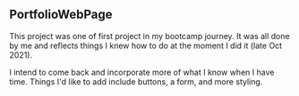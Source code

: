 ## PortfolioWebPage

This project was one of first project in my bootcamp journey.
It was all done by me and reflects things I knew how to do at the moment I did it (late Oct 2021). 

I intend to come back and incorporate more of what I know when I have time. Things I'd like to add include buttons, a form, and more styling.
